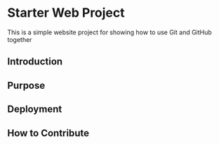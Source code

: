 # Starter Web Project

This is a simple website project for showing how to use Git and GitHub together

## Introduction

## Purpose

## Deployment

## How to Contribute